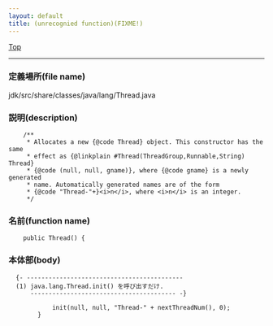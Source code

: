 ```yaml
---
layout: default
title: (unrecognied function)(FIXME!)
---
```

[Top](../index.html)

--- 
### 定義場所(file name)
jdk/src/share/classes/java/lang/Thread.java
### 説明(description)

```
    /**
     * Allocates a new {@code Thread} object. This constructor has the same
     * effect as {@linkplain #Thread(ThreadGroup,Runnable,String) Thread}
     * {@code (null, null, gname)}, where {@code gname} is a newly generated
     * name. Automatically generated names are of the form
     * {@code "Thread-"+}<i>n</i>, where <i>n</i> is an integer.
     */
```

### 名前(function name)
```
    public Thread() {
```

### 本体部(body)
```
  {- -------------------------------------------
  (1) java.lang.Thread.init() を呼び出すだけ.
      ---------------------------------------- -}

	        init(null, null, "Thread-" + nextThreadNum(), 0);
	    }
	
```


